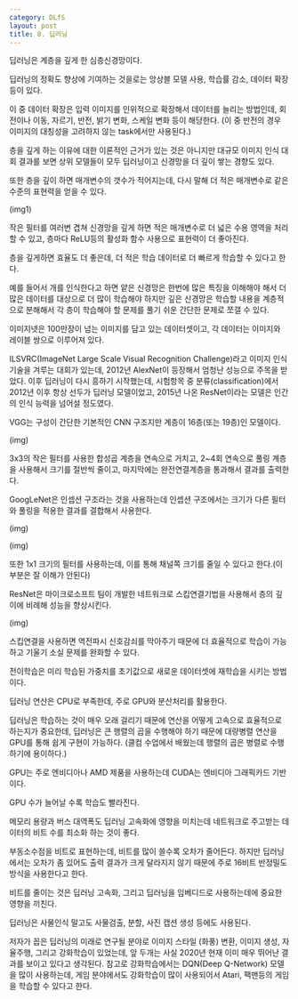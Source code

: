 ```yaml
---
category: DLfS
layout: post
title: 8. 딥러닝
---
```


딥러닝은 계층을 깊게 한 심층신경망이다.

딥러닝의 정확도 향상에 기여하는 것을로는 앙상블 모델 사용, 학습률 감소, 데이터 확장 등이 있다.

이 중 데이터 확장은 입력 이미지를 인위적으로 확장해서 데이터를 늘리는 방법인데, 회전이나 이동, 자르기, 반전, 밝기 변화, 스케일 변화 등이 해당한다. (이 중 반전의 경우 이미지의 대칭성을 고려하지 않는 task에서만 사용된다.)

층을 깊게 하는 이유에 대한 이론적인 근거가 있는 것은 아니지만 대규모 이미지 인식 대회 결과를 보면 상위 모델들이 모두 딥러닝이고 신경망을 더 깊이 쌓는 경향도 있다.

또한 층을 깊이 하면 매개변수의 갯수가 적어지는데, 다시 말해 더 적은 매개변수로 같은 수준의 표현력을 얻을 수 있다.

(img1)

작은 필터를 여러변 겹쳐 신경망을 깊게 하면 적은 매개변수로 더 넓은 수용 영역을 처리할 수 있고, 층마다 ReLU등의 활성화 함수 사용으로 표현력이 더 좋아진다.

층을 깊게하면 효율도 더 좋은데, 더 적은 학습 데이터로 더 빠르게 학습할 수 있다고 한다.

예를 들어서 개를 인식한다고 하면 얕은 신경망은 한번에 많은 특징을 이해해야 해서 더 많은 데이터를 대상으로 더 많이 학습해야 하지만 깊은 신경망은 학습할 내용을 계층적으로 분해해서 각 층이 학습해야 할 문제를 풀기 쉬운 간단한 문제로 쪼갤 수 있다.

이미지넷은 100만장이 넘는 이미지를 담고 있는 데이터셋이고, 각 데이터는 이미지와 레이블 쌍으로 이루어져 있다.

ILSVRC(ImageNet Large Scale Visual Recognition Challenge)라고 이미지 인식 기술을 겨루는 대회가 있는데, 2012년 AlexNet이 등장해서 엄청난 성능으로 주목을 받았다.
이후 딥러닝이 다시 흥하기 시작했는데, 시험항목 중 분류(classification)에서 2012년 이후 항상 선두가 딥러닝 모델이었고, 2015년 나온 ResNet이라는 모델은 인간의 인식 능력을 넘어설 정도였다.

VGG는 구성이 간단한 기본적인 CNN 구조지만 계층이 16층(또는 19층)인 모델이다.

(img)

3x3의 작은 필터를 사용한 합성곱 계층을 연속으로 거치고, 2~4회 연속으로 풀링 계층을 사용해서 크기를 절반씩 줄이고, 마지막에는 완전연결계층을 통과해서 결과를 출력한다.

GoogLeNet은 인셉션 구조라는 것을 사용하는데 인셉션 구조에서는 크기가 다른 필터와 풀링을 적용한 결과를 결합해서 사용한다.

(img)

(img)

또한 1x1 크기의 필터를 사용하는데, 이를 통해 채널쪽 크기를 줄일 수 있다고 한다.(이 부분은 잘 이해가 안된다)

ResNet은 마이크로소프트 팀이 개발한 네트워크로 스킵연결기법을 사용해서 층의 깊이에 비례해 성능을 향상시킨다.

(img)

스킵연결을 사용하면 역전파시 신호감쇠를 막아주기 때문에 더 효율적으로 학습이 가능하고 기울기 소실 문제를 완화할 수 있다.

전이학습은 미리 학습된 가중치를 초기값으로 새로운 데이터셋에 재학습을 시키는 방법이다.

딥러닝 연산은 CPU로 부족한데, 주로 GPU와 분산처리를 활용한다.

딥러닝은 학습하는 것이 매우 오래 걸리기 때문에 연산을 어떻게 고속으로 효율적으로 하는지가 중요한데, 딥러닝은 큰 행렬의 곱을 수행해야 하기 때문에 대량병렬 연산을 GPU를 통해 쉽게 구현이 가능하다. (클컴 수업에서 배웠는데 행렬의 곱은 병렬로 수행하기에 용이하다.)

GPU는 주로 엔비디아나 AMD 제품을 사용하는데 CUDA는 엔비디아 그래픽카드 기반이다.

GPU 수가 늘어날 수록 학습도 빨라진다.

메모리 용량과 버스 대역폭도 딥러닝 고속화에 영향을 미치는데 네트워크로 주고받는 데이터의 비트 수를 최소화 하는 것이 좋다.

부동소수점을 비트로 표현하는데, 비트를 많이 쓸수록 오차가 줄어든다. 하지만 딥러닝에서는 오차가 좀 있어도 출력 결과가 크게 달라지지 않기 때문에 주로 16비트 반정밀도 방식을 사용한다고 한다. 

비트를 줄이는 것은 딥러닝 고속화, 그리고 딥러닝을 임베디드로 사용하는데에 중요한 영향을 끼친다.

딥러닝은 사물인식 말고도 사물검출, 분할, 사진 캡션 생성 등에도 사용된다.

저자가 꼽은 딥러닝의 미래로 연구될 분야로 이미지 스타일 (화풍) 변환, 이미지 생성, 자율주행, 그리고 강화학습이 있었는데, 앞 두개는 사실 2020년 현재 이미 매우 뛰어난 결과를 보이고 있다고 생각된다. 참고로 강화학습에서는 DQN(Deep Q-Network) 모델을 많이 사용하는데, 게임 분야에서도 강화학습이 많이 사용되어서 Atari, 팩맨등의 게임을 학습할 수 있다고 한다.
